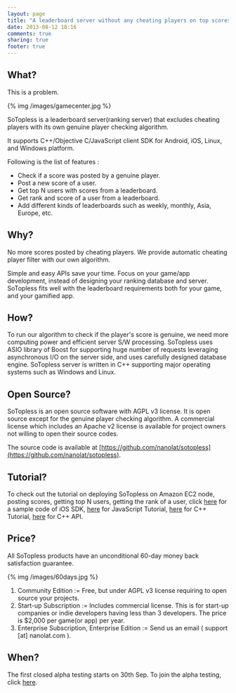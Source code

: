 ```yaml
---
layout: page
title: "A leaderboard server without any cheating players on top scores."
date: 2013-08-12 18:16
comments: true
sharing: true
footer: true
---
```

What?
-----
This is a problem.

{% img /images/gamecenter.jpg %}

SoTopless is a leaderboard server(ranking server) that excludes cheating players with its own genuine player checking algorithm. 

It supports C++/Objective C/JavaScript client SDK for Android, iOS, Linux, and Windows platform. 

Following is the list of features :

*   Check if a score was posted by a genuine player.
*   Post a new score of a user.
*   Get top N users with scores from a leaderboard.  
*   Get rank and score of a user from a leaderboard. 
*   Add different kinds of leaderboards such as weekly, monthly, Asia, Europe, etc. 

Why?
----
No more scores posted by cheating players. We provide automatic cheating player filter with our own algorithm.

Simple and easy APIs save your time. Focus on your game/app development, instead of designing your ranking database and server.  
SoTopless fits well with the leaderboard requirements both for your game, and your gamified app.

How?
----
To run our algorithm to check if the player's score is genuine, we need more computing power and efficient server S/W processing. SoTopless uses ASIO library of Boost for supporting huge number of requests leveraging asynchronous I/O on the server side, and uses carefully designed database engine. SoTopless server is written in C++ supporting major operating systems such as Windows and Linux.

Open Source?
------------
SoTopless is an open source software with AGPL v3 license. It is open source except for the genuine player checking algorithm. A commercial license which includes an Apache v2 license is available for project owners not willing to open their source codes.

The source code is available at [https://github.com/nanolat/sotopless](https://github.com/nanolat/sotopless).

Tutorial?
---------
To check out the tutorial on deploying SoTopless on Amazon EC2 node, posting scores, getting top N users, getting the rank of a user, click [here](tutorials/ios.html) for a sample code of iOS SDK, [here](tutorials/javascript.html) for JavaScript Tutorial, [here](tutorials/cpp.html) for C++ Tutorial, [here](tutorials/cpp-api.html) for C++ API.

Price?
------

All SoTopless products have an unconditional 60-day money back satisfaction guarantee.

{% img /images/60days.jpg %}

1. Community Edition
:= Free, but under AGPL v3 license requiring to open source your projects. 
2. Start-up Subscription
:= Includes commercial license. This is for start-up companies or indie developers having less than 3 developers. The price is $2,000 per game(or app) per year.
3. Enterprise Subscription, Enterprise Edition
:= Send us an email ( support [at] nanolat.com ).

When?
-----
The first closed alpha testing starts on 30th Sep. To join the alpha testing, click [here](join-alpha-test).
